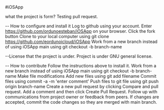 #iOSApp



what the project is form?
Testing pull request.

-- How to configure and install it
Log to github using your account.
Enter https://github.com/ordunoesteban/iOSApp on your browser.
Click the fork button
Clone to your local computer using git clone https://github.com/eordunoicloud/iOSApp
Work from a new branch instead of using iOSApp main using git checkout -b branch-name

--License that the project is under.
Project is under GNU general license.

-- How to contribute
Follow the instructions above to install it.
Work from a new branch instead of using iOSApp main using git checkout -b branch-name
Make file modifications
Add new files using git add filename
Commit files using commit -a -m 'enter comment'
Push files to git file using git push origin branch-name
Create a new pull request by clicking Compare and pull request.
Add a comment and then click Create Pull Request.
Follow up with communications from project owner or feedback from peers.
If changes are accepted, commit the code changes so they are merged with main branch.





